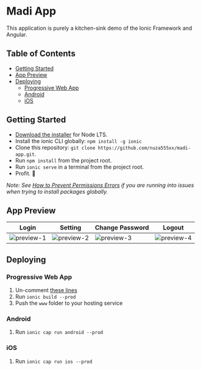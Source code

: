 # Madi App

This application is purely a kitchen-sink demo of the Ionic Framework and Angular.

## Table of Contents
- [Getting Started](#getting-started)
- [App Preview](#app-preview)
- [Deploying](#deploying)
  - [Progressive Web App](#progressive-web-app)
  - [Android](#android)
  - [iOS](#ios)


## Getting Started

* [Download the installer](https://nodejs.org/) for Node LTS.
* Install the ionic CLI globally: `npm install -g ionic`
* Clone this repository: `git clone https://github.com/nuza555xx/madi-app.git`.
* Run `npm install` from the project root.
* Run `ionic serve` in a terminal from the project root.
* Profit. :tada:

_Note: See [How to Prevent Permissions Errors](https://docs.npmjs.com/getting-started/fixing-npm-permissions) if you are running into issues when trying to install packages globally._

## App Preview

| Login  | Setting | Change Password | Logout |
| ------------- | ------------- | ------------- | ------------- |
|  ![preview-1](https://user-images.githubusercontent.com/41660990/211323328-f985ca06-743a-4446-97ac-a55a65e6ccbf.png)  |  ![preview-2](https://user-images.githubusercontent.com/41660990/211323333-3286d47b-ff92-4fa3-8b70-8d0fbe4d125c.png)  | ![preview-3](https://user-images.githubusercontent.com/41660990/211323342-e434a405-7b66-4879-82bd-79fb256f9c5b.png)  | ![preview-4](https://user-images.githubusercontent.com/41660990/211323346-41056f35-f336-4df4-86bd-126d322608e1.png)  |

## Deploying

### Progressive Web App

1. Un-comment [these lines](https://github.com/ionic-team/ionic2-app-base/blob/master/src/index.html#L21)
2. Run `ionic build --prod`
3. Push the `www` folder to your hosting service

### Android

1. Run `ionic cap run android --prod`

### iOS

1. Run `ionic cap run ios --prod`



